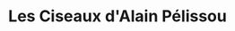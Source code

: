 ---
title: "Les Ciseaux d'Alain Pélissou"
url: /albi/les-ciseaux-dalain-pelissou/
shop: coiffeur
---